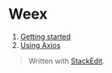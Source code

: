 
# Weex

 1. [Getting started](001-Getting-started.md)
 2. [Using Axios](002-Using-Axios.md)

> Written with [StackEdit](https://stackedit.io/).
<!--stackedit_data:
eyJoaXN0b3J5IjpbODUxMDk4MTk2XX0=
-->